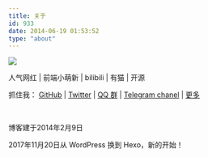 ```yaml
---
title: 关于
id: 933
date: 2014-06-19 01:53:52
type: "about"
---
```


![](https://diygod.me/images/about.jpg)

人气网红 | 前端小萌新 | bilibili | 有猫 | 开源

抓住我： [GitHub](https://github.com/DIYgod) | [Twitter](https://twitter.com/DIYgod) | [QQ 群](https://diygod.me/images/qq-group5.jpg) | [Telegram chanel](https://t.me/awesomeDIYgod) | [更多](https://www.anotherhome.net/3163)

&nbsp;

博客建于2014年2月9日

2017年11月20日从 WordPress 换到 Hexo，新的开始！
